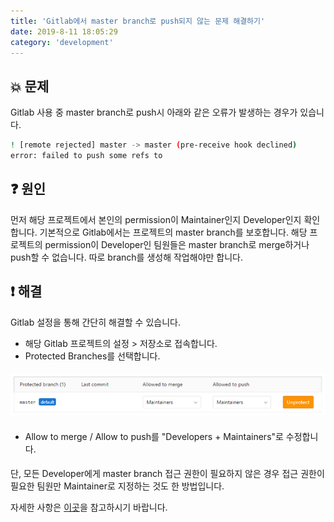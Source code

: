 ```yaml
---
title: 'Gitlab에서 master branch로 push되지 않는 문제 해결하기'
date: 2019-8-11 18:05:29
category: 'development'
---
```


## 💥 문제

Gitlab 사용 중 master branch로 push시 아래와 같은 오류가 발생하는 경우가 있습니다.

```bash
! [remote rejected] master -> master (pre-receive hook declined)
error: failed to push some refs to
```

## ❓ 원인

먼저 해당 프로젝트에서 본인의 permission이 Maintainer인지 Developer인지 확인합니다.
기본적으로 Gitlab에서는 프로젝트의 master branch를 보호합니다.
해당 프로젝트의 permission이 Developer인 팀원들은 master branch로 merge하거나 push할 수 없습니다.
따로 branch를 생성해 작업해야만 합니다.

## ❗️ 해결

Gitlab 설정을 통해 간단히 해결할 수 있습니다.

-   해당 Gitlab 프로젝트의 설정 > 저장소로 접속합니다.
-   Protected Branches를 선택합니다.

####

![](./images/protected_branches.png)

####

-   Allow to merge / Allow to push를 "Developers + Maintainers"로 수정합니다.

####

단, 모든 Developer에게 master branch 접근 권한이 필요하지 않은 경우 접근 권한이 필요한 팀원만 Maintainer로 지정하는 것도 한 방법입니다.

자세한 사항은 [이곳](https://docs.gitlab.com/ee/user/project/protected_branches.html)을 참고하시기 바랍니다.

